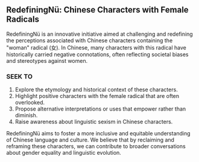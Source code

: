## RedefiningNü: Chinese Characters with Female Radicals

RedefiningNü is an innovative initiative aimed at challenging and redefining the perceptions associated with Chinese characters containing the "woman" radical (女). In Chinese, many characters with this radical have historically carried negative connotations, often reflecting societal biases and stereotypes against women.


### SEEK TO

1. Explore the etymology and historical context of these characters.
2. Highlight positive characters with the female radical that are often overlooked.
3. Propose alternative interpretations or uses that empower rather than diminish.
4. Raise awareness about linguistic sexism in Chinese characters.

RedefiningNü aims to foster a more inclusive and equitable understanding of Chinese language and culture. We believe that by reclaiming and reframing these characters, we can contribute to broader conversations about gender equality and linguistic evolution.

